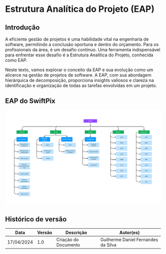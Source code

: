 # Estrutura Analítica do Projeto (EAP)

## Introdução

A eficiente gestão de projetos é uma habilidade vital na engenharia de software, permitindo a conclusão oportuna e dentro do orçamento. Para os profissionais da área, é um desafio contínuo. Uma ferramenta indispensável para enfrentar esse desafio é a Estrutura Analítica do Projeto, conhecida como EAP.

Neste texto, vamos explorar o conceito da EAP e sua evolução como um alicerce na gestão de projetos de software. A EAP, com sua abordagem hierárquica de decomposição, proporciona insights valiosos e clareza na identificação e organização de todas as tarefas envolvidas em um projeto.

## EAP do SwiftPix

![eap 1.0](../assets/projectManagment/eap.png)

## Histórico de versão
| Data | Versão | Descrição | Autor(es) |
| ---- | ---- | ---- | ---- |
| 17/04/2024 | 1.0 | Criação do Documento | Guilherme Daniel Fernandes da Silva |
